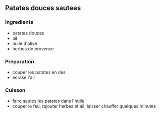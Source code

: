 ## Patates douces sautees

### Ingredients

- patates douces
- ail
- huile d'olive
- herbes de provence

### Preparation

- couper les patates en des
- ecrase l'ail

### Cuisson

- faire sautes les patates dans l'huile
- couper le feu, rajouter herbes et ail, laisser chauffer quelques minutes

